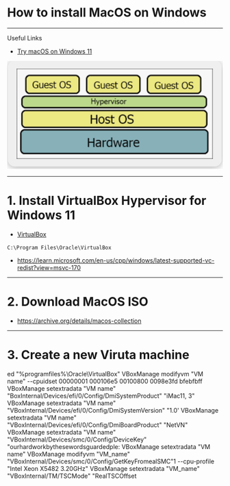 # How to install MacOS on Windows

***

Useful Links

* [Try macOS on Windows 11](https://www.youtube.com/watch?v=fcf0NIFsoo0)

![Hypervisor](https://github.com/muarshad01/Install_MacOS_on_Windows/blob/main/images/hypervisor.png)

***

# 1. Install VirtualBox Hypervisor for Windows 11

* [VirtualBox](https://www.virtualbox.org/)

```
C:\Program Files\Oracle\VirtualBox
```

* https://learn.microsoft.com/en-us/cpp/windows/latest-supported-vc-redist?view=msvc-170

***

# 2. Download MacOS ISO
* https://archive.org/details/macos-collection

***

# 3. Create a new Viruta machine
ed "%programfiles%\Oracle\VirtualBox\"
VBoxManage modifyvm "VM name" --cpuidset 00000001 000106e5 00100800 0098e3fd bfebfbff
VBoxManage setextradata "VM name"
"BoxInternal/Devices/efi/0/Config/DmiSystemProduct" "iMac11, 3"
VBoxManage setextradata "VM name"
"VBoxInternal/Devices/efi/0/Config/DmiSystemVersion" "1.0'
VBoxManage setextradata "VM name"
"VBoxInternal/Devices/efi/0/Config/DmiBoardProduct" "NetVN"
VBoxManage setextradata "VM name" "VBoxInternal/Devices/smc/0/Config/DeviceKey" "ourhardworkbythesewordsguardedple:
VBoxManage setextradata
"VM name"
VBoxManage modifyvm "VM_name"
"VBoxInternal/Devices/smc/0/Config/GetKeyFromealSMC"1
--cpu-profile "Intel Xeon X5482 3.20GHz"
VBoxManage setextradata
"VM_name" "VBoxInternal/TM/TSCMode" "RealTSCOffset
